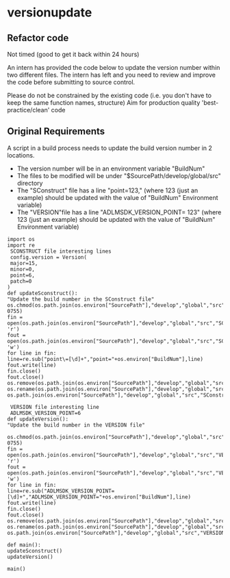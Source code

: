  # versionupdate

 Refactor code
 -------------
 Not timed (good to get it back within 24 hours)

 An intern has provided the code below to update the version number
 within two different files.
 The intern has left and you need to review and improve the code before
 submitting to source control.

 Please do not be constrained by the existing code (i.e. you don't have
 to keep the same function names, structure)
 Aim for production quality 'best-practice/clean' code

 Original Requirements
 ---------------------
 A script in a build process needs to update the build version number in 2
 locations.
 - The version number will be in an environment variable "BuildNum"
 - The files to be modified will be under "$SourcePath/develop/global/src"
 directory
 - The "SConstruct" file has a line "point=123," (where 123
 (just an example) should be updated with the value of "BuildNum"
 Environment variable)
 - The "VERSION"file has a line "ADLMSDK_VERSION_POINT= 123" (where 123
 (just an example) should be updated with the value of "BuildNum"
 Environment variable)

```
import os
import re
 SCONSTRUCT file interesting lines
 config.version = Version(
 major=15,
 minor=0,
 point=6,
 patch=0
)
def updateSconstruct():
"Update the build number in the SConstruct file"
os.chmod(os.path.join(os.environ["SourcePath"],"develop","global","src","SConstruct"), 0755)
fin = open(os.path.join(os.environ["SourcePath"],"develop","global","src","SConstruct"), 'r')
fout = open(os.path.join(os.environ["SourcePath"],"develop","global","src","SConstruct1"), 'w')
for line in fin:
line=re.sub("point\=[\d]+","point="+os.environ["BuildNum"],line)
fout.write(line)
fin.close()
fout.close()
os.remove(os.path.join(os.environ["SourcePath"],"develop","global","src","SConstruct"))
os.rename(os.path.join(os.environ["SourcePath"],"develop","global","src","SConstruct1"),
os.path.join(os.environ["SourcePath"],"develop","global","src","SConstruct"))

 VERSION file interesting line
 ADLMSDK_VERSION_POINT=6
def updateVersion():
"Update the build number in the VERSION file"

os.chmod(os.path.join(os.environ["SourcePath"],"develop","global","src","VERSION"), 0755)
fin = open(os.path.join(os.environ["SourcePath"],"develop","global","src","VERSION"), 'r')
fout = open(os.path.join(os.environ["SourcePath"],"develop","global","src","VERSION1"), 'w')
for line in fin:
line=re.sub("ADLMSDK_VERSION_POINT=[\d]+","ADLMSDK_VERSION_POINT="+os.environ["BuildNum"],line)
fout.write(line)
fin.close()
fout.close()
os.remove(os.path.join(os.environ["SourcePath"],"develop","global","src","VERSION"))
os.rename(os.path.join(os.environ["SourcePath"],"develop","global","src","VERSION1"),
os.path.join(os.environ["SourcePath"],"develop","global","src","VERSION"))

def main():
updateSconstruct()
updateVersion()

main()
```
